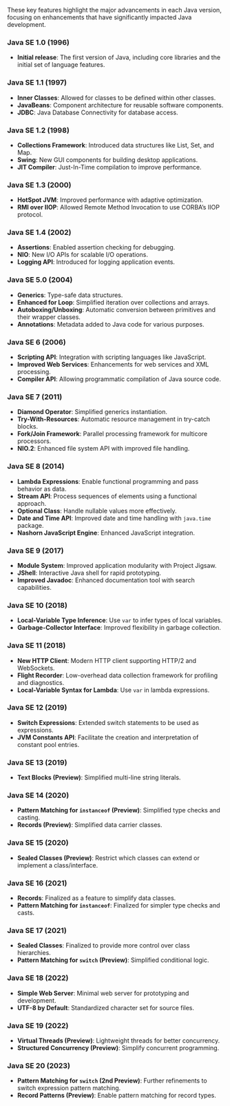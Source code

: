 These key features highlight the major advancements in each Java version, focusing on enhancements that have significantly impacted Java development.

### Java SE 1.0 (1996)
- **Initial release**: The first version of Java, including core libraries and the initial set of language features.

### Java SE 1.1 (1997)
- **Inner Classes**: Allowed for classes to be defined within other classes.
- **JavaBeans**: Component architecture for reusable software components.
- **JDBC**: Java Database Connectivity for database access.

### Java SE 1.2 (1998)
- **Collections Framework**: Introduced data structures like List, Set, and Map.
- **Swing**: New GUI components for building desktop applications.
- **JIT Compiler**: Just-In-Time compilation to improve performance.

### Java SE 1.3 (2000)
- **HotSpot JVM**: Improved performance with adaptive optimization.
- **RMI over IIOP**: Allowed Remote Method Invocation to use CORBA’s IIOP protocol.

### Java SE 1.4 (2002)
- **Assertions**: Enabled assertion checking for debugging.
- **NIO**: New I/O APIs for scalable I/O operations.
- **Logging API**: Introduced for logging application events.

### Java SE 5.0 (2004)
- **Generics**: Type-safe data structures.
- **Enhanced for Loop**: Simplified iteration over collections and arrays.
- **Autoboxing/Unboxing**: Automatic conversion between primitives and their wrapper classes.
- **Annotations**: Metadata added to Java code for various purposes.

### Java SE 6 (2006)
- **Scripting API**: Integration with scripting languages like JavaScript.
- **Improved Web Services**: Enhancements for web services and XML processing.
- **Compiler API**: Allowing programmatic compilation of Java source code.

### Java SE 7 (2011)
- **Diamond Operator**: Simplified generics instantiation.
- **Try-With-Resources**: Automatic resource management in try-catch blocks.
- **Fork/Join Framework**: Parallel processing framework for multicore processors.
- **NIO.2**: Enhanced file system API with improved file handling.

### Java SE 8 (2014)
- **Lambda Expressions**: Enable functional programming and pass behavior as data.
- **Stream API**: Process sequences of elements using a functional approach.
- **Optional Class**: Handle nullable values more effectively.
- **Date and Time API**: Improved date and time handling with `java.time` package.
- **Nashorn JavaScript Engine**: Enhanced JavaScript integration.

### Java SE 9 (2017)
- **Module System**: Improved application modularity with Project Jigsaw.
- **JShell**: Interactive Java shell for rapid prototyping.
- **Improved Javadoc**: Enhanced documentation tool with search capabilities.

### Java SE 10 (2018)
- **Local-Variable Type Inference**: Use `var` to infer types of local variables.
- **Garbage-Collector Interface**: Improved flexibility in garbage collection.

### Java SE 11 (2018)
- **New HTTP Client**: Modern HTTP client supporting HTTP/2 and WebSockets.
- **Flight Recorder**: Low-overhead data collection framework for profiling and diagnostics.
- **Local-Variable Syntax for Lambda**: Use `var` in lambda expressions.

### Java SE 12 (2019)
- **Switch Expressions**: Extended switch statements to be used as expressions.
- **JVM Constants API**: Facilitate the creation and interpretation of constant pool entries.

### Java SE 13 (2019)
- **Text Blocks (Preview)**: Simplified multi-line string literals.

### Java SE 14 (2020)
- **Pattern Matching for `instanceof` (Preview)**: Simplified type checks and casting.
- **Records (Preview)**: Simplified data carrier classes.

### Java SE 15 (2020)
- **Sealed Classes (Preview)**: Restrict which classes can extend or implement a class/interface.

### Java SE 16 (2021)
- **Records**: Finalized as a feature to simplify data classes.
- **Pattern Matching for `instanceof`**: Finalized for simpler type checks and casts.

### Java SE 17 (2021)
- **Sealed Classes**: Finalized to provide more control over class hierarchies.
- **Pattern Matching for `switch` (Preview)**: Simplified conditional logic.

### Java SE 18 (2022)
- **Simple Web Server**: Minimal web server for prototyping and development.
- **UTF-8 by Default**: Standardized character set for source files.

### Java SE 19 (2022)
- **Virtual Threads (Preview)**: Lightweight threads for better concurrency.
- **Structured Concurrency (Preview)**: Simplify concurrent programming.

### Java SE 20 (2023)
- **Pattern Matching for `switch` (2nd Preview)**: Further refinements to switch expression pattern matching.
- **Record Patterns (Preview)**: Enable pattern matching for record types.

